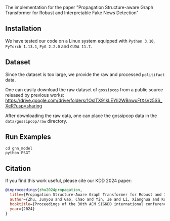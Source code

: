 The implementation for the paper "Propagation Structure-aware Graph Transformer for Robust and Interpretable Fake News Detection"
## Installation

We have tested our code on a Linux system equipped with `Python 3.10`, `PyTorch 1.13.1`, `PyG 2.2.0` and `CUDA 11.7`.

## Dataset
Since the dataset is too large, we provide the raw and processed `politifact` data.

One can easily download the raw dataset of `gossipcop` from a public source released by previous works: https://drive.google.com/drive/folders/1OslTX91kLEYIi2WBnwuFtXsVz5SS_XeR?usp=sharing

After downloading the raw data, one can place the gossipcop data in the `data/gossipcop/raw` directory.


## Run Examples
```
cd gnn_model
python PSGT
```

## Citation

If you find this work useful, please cite our KDD 2024 paper:
```bibtex
@inproceedings{zhu2024propagation,
  title={Propagation Structure-Aware Graph Transformer for Robust and Interpretable Fake News Detection},
  author={Zhu, Junyou and Gao, Chao and Yin, Ze and Li, Xianghua and Kurths, Juergen},
  booktitle={Proceedings of the 30th ACM SIGKDD international conference on knowledge discovery \& data mining},
  year={2024}
}
```
